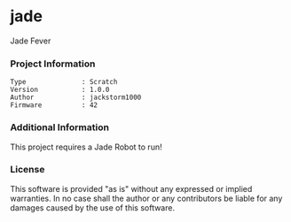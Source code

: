 jade
================

Jade Fever

### Project Information
```
Type              : Scratch
Version           : 1.0.0
Author            : jackstorm1000
Firmware          : 42
```

### Additional Information
This project requires a Jade Robot to run!

### License
This software is provided "as is" without any expressed or implied warranties.  In no case shall the author or any contributors be liable for any damages caused by the use of this software.

